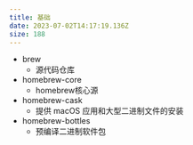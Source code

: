```yaml
---
title: 基础
date: 2023-07-02T14:17:19.136Z
size: 188
---
```

- brew
  - 源代码仓库
- homebrew-core
  - homebrew核心源
- homebrew-cask
  - 提供 macOS 应用和大型二进制文件的安装
- homebrew-bottles
  - 预编译二进制软件包
